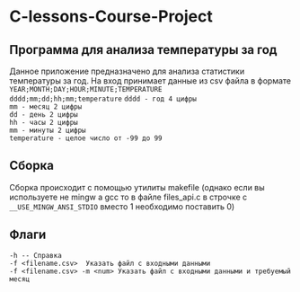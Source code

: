 # C-lessons-Course-Project

## Программа для анализа температуры за год
Данное приложение предназначено для анализа статистики температуры за год. На вход принимает данные из csv файла в формате `YEAR;MONTH;DAY;HOUR;MINUTE;TEMPERATURE`  
`dddd;mm;dd;hh;mm;temperature`
`dddd - год 4 цифры`  
`mm - месяц 2 цифры`  
`dd - день 2 цифры`  
`hh - часы 2 цифры`  
`mm - минуты 2 цифры`  
`temperature - целое число от -99 до 99`  

## Сборка
Сборка происходит с помощью утилиты makefile (однако если вы используете не mingw а gcc то в файле files_api.c в строчке с `__USE_MINGW_ANSI_STDIO` вместо 1 необходимо поставить 0)

## Флаги
`-h -- Справка`  
`-f <filename.csv>  Указать файл с входными данными`  
`-f <filename.csv> -m <num> Указать файл с входными данными и требуемый месяц`  
